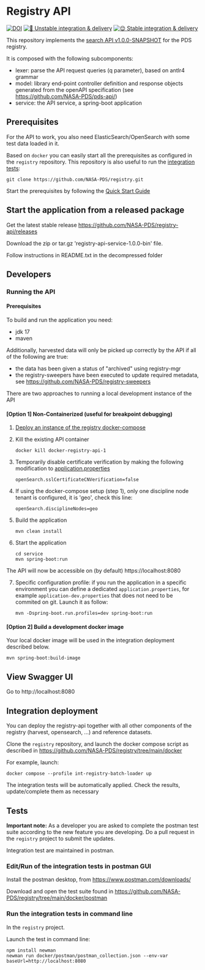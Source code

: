 # Registry API

[![DOI](https://zenodo.org/badge/444555977.svg)](https://zenodo.org/badge/latestdoi/444555977) [![🤪 Unstable integration & delivery](https://github.com/NASA-PDS/registry-api/actions/workflows/unstable-cicd.yaml/badge.svg)](https://github.com/NASA-PDS/registry-api/actions/workflows/unstable-cicd.yaml) [![😌 Stable integration & delivery](https://github.com/NASA-PDS/registry-api/actions/workflows/stable-cicd.yaml/badge.svg)](https://github.com/NASA-PDS/registry-api/actions/workflows/stable-cicd.yaml)

This repository implements the [search API v1.0.0-SNAPSHOT](https://nasa-pds.github.io/pds-api/specifications.html) for the PDS registry.


It is composed with the following subcomponents:
- lexer: parse the API request queries (q parameter), based on antlr4 grammar
- model: library end-point controller definition and response objects generated from the openAPI specification (see https://github.com/NASA-PDS/pds-api/)
- service: the API service, a spring-boot application


## Prerequisites

For the API to work, you also need ElasticSearch/OpenSearch with some test data loaded in it.

Based on `docker` you can easily start all the prerequisites as configured in the `registry` repository. This repository is also useful to run the [integration tests](#Tests):


    git clone https://github.com/NASA-PDS/registry.git
    

Start the prerequisites by following the [Quick Start Guide](https://github.com/NASA-PDS/registry/tree/main/docker#-quick-start-guide---with-default-configurations)


## Start the application from a released package

Get the latest stable release https://github.com/NASA-PDS/registry-api/releases

Download the zip or tar.gz 'registry-api-service-1.0.0-bin' file.

Follow instructions in README.txt in the decompressed folder    


## Developers

### Running the API

#### Prerequisites

To build and run the application you need:

- jdk 17
- maven

Additionally, harvested data will only be picked up correctly by the API if all of the following are true:
 - the data has been given a status of "archived" using registry-mgr
 - the registry-sweepers have been executed to update required metadata, see https://github.com/NASA-PDS/registry-sweepers

There are two approaches to running a local development instance of the API

#### [Option 1] Non-Containerized (useful for breakpoint debugging)

1. [Deploy an instance of the registry docker-compose](https://github.com/NASA-PDS/registry/tree/main/docker#readme)
2. Kill the existing API container
      
       docker kill docker-registry-api-1

3. Temporarily disable certificate verification by making the following modification to [application.properties](./service/src/main/resources/application.properties)

       openSearch.sslCertificateCNVerification=false
       
4. If using the docker-compose setup (step 1), only one discipline node tenant is configured, it is 'geo', check this line:


       openSearch.disciplineNodes=geo


5. Build the application

       mvn clean install

6. Start the application 

       cd service
       mvn spring-boot:run
       

The API will now be accessible on (by default) https://localhost:8080
       
7. Specific configuration profile: if you run the application in a specific environment you can define a dedicated `application.properties`, for example `application-dev.properties` that does not need to be commited on git. Launch it as follow:


       mvn -Dspring-boot.run.profiles=dev spring-boot:run
     

    
#### [Option 2] Build a development docker image

Your local docker image will be used in the integration deployment described below.

    mvn spring-boot:build-image
    

## View Swagger UI

Go to http://localhost:8080


## Integration deployment

You can deploy the registry-api together with all other components of the registry (harvest, opensearch, ...) and reference datasets.

Clone the `registry` repository, and launch the docker compose script as described in https://github.com/NASA-PDS/registry/tree/main/docker

For example, launch:

    docker compose --profile int-registry-batch-loader up

The integration tests will be automatically applied. Check the results, update/complete them as necessary


## Tests

**Important note:** As a developer you are asked to complete the postman test suite according to the new feature you are developing. Do a pull request in the `registry` project to submit the updates.

Integration test are maintained in postman.

### Edit/Run of the integration tests in postman GUI

Install the postman desktop, from https://www.postman.com/downloads/

Download and open the test suite found in https://github.com/NASA-PDS/registry/tree/main/docker/postman

### Run the integration tests in command line

In the `registry` project.

Launch the test in command line:

    npm install newman
    newman run docker/postman/postman_collection.json --env-var baseUrl=http://localhost:8080
    
    
